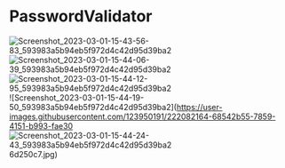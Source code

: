 # PasswordValidator
![Screenshot_2023-03-01-15-43-56-83_593983a5b94eb5f972d4c42d95d39ba2](https://user-images.githubusercontent.com/123950191/222082121-99494ab3-151b-4ec6-8425-a4cc37525d3d.jpg)
![Screenshot_2023-03-01-15-44-06-39_593983a5b94eb5f972d4c42d95d39ba2](https://user-images.githubusercontent.com/123950191/222082141-d558c8af-0fe5-49f2-b1ca-42a34224bf84.jpg)
![Screenshot_2023-03-01-15-44-12-95_593983a5b94eb5f972d4c42d95d39ba2](https://user-images.githubusercontent.com/123950191/222082150-09b7b110-d869-4850-8022-6a04c56fd549.jpg)
![Screenshot_2023-03-01-15-44-19-50_593983a5b94eb5f972d4c42d95d39ba2](https://user-images.githubusercontent.com/123950191/222082164-68542b55-7859-4151-b993-fae30
![Screenshot_2023-03-01-15-44-24-43_593983a5b94eb5f972d4c42d95d39ba2](https://user-images.githubusercontent.com/123950191/222082183-487d3fb2-961a-4ec4-912c-14d91277e86c.jpg)
6d250c7.jpg)
